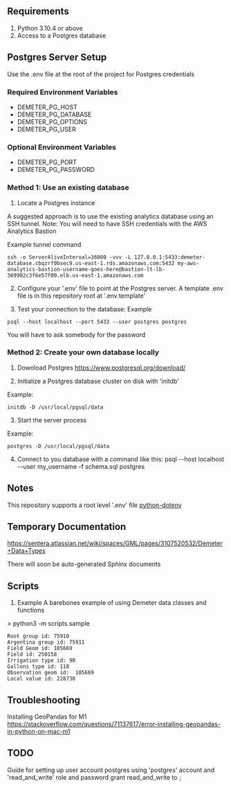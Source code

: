 ## Requirements
1. Python 3.10.4 or above
2. Access to a Postgres database

## Postgres Server Setup
Use the .env file at the root of the project for Postgres credentials

### Required Environment Variables
- DEMETER\_PG\_HOST
- DEMETER\_PG\_DATABASE
- DEMETER\_PG\_OPTIONS
- DEMETER\_PG\_USER

### Optional Environment Variables
- DEMETER\_PG\_PORT
- DEMETER\_PG\_PASSWORD


### Method 1: Use an existing database
1) Locate a Postgres instance

A suggested approach is to use the existing analytics database using an SSH tunnel.
Note: You will need to have SSH credentials with the AWS Analytics Bastion

Example tunnel command
```
ssh -o ServerAliveInterval=36000 -vvv -L 127.0.0.1:5433:demeter-database.cbqzrf0bsec9.us-east-1.rds.amazonaws.com:5432 my-aws-analytics-bastion-username-goes-here@bastion-lt-lb-369902c3f6e57f00.elb.us-east-1.amazonaws.com
```

2) Configure your '.env' file to point at the Postgres server.
A template .env file is in this repository root at '.env.template'

3) Test your connection to the database:
Example
```
psql --host localhost --port 5433 --user postgres postgres
```
You will have to ask somebody for the password


### Method 2: Create your own database locally
1) Download Postgres
https://www.postgresql.org/download/


2) Initialize a Postgres database cluster on disk with 'initdb'

Example:
```
initdb -D /usr/local/pgsql/data
```


3) Start the server process

Example:
```
postgres -D /usr/local/pgsql/data
```

4) Connect to you database with a command like this:
psql --host localhost --user my\_username -f schema.sql postgres


## Notes
This repository supports a root level '.env' file
[python-dotenv](https://github.com/theskumar/python-dotenv)



## Temporary Documentation
https://sentera.atlassian.net/wiki/spaces/GML/pages/3107520532/Demeter+Data+Types

There will soon be auto-generated Sphinx documents


## Scripts

1) Example
   A barebones example of using Demeter data classes and functions

\> python3 -m scripts.sample

```
Root group id: 75910
Argentina group id: 75911
Field Geom id: 105669
Field id: 250158
Irrigation type id: 90
Gallons type id: 118
Observation geom id:  105669
Local value id: 228730
```


## Troubleshooting
Installing GeoPandas for M1
https://stackoverflow.com/questions/71137617/error-installing-geopandas-in-python-on-mac-m1


## TODO

Guide for setting up user account postgres using 'postgres' account and 'read\_and\_write' role and password <user>
  grant read\_and\_write to <user>;

